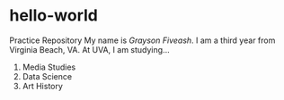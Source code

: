 # hello-world
Practice Repository 
My name is *Grayson Fiveash*. I am a third year from Virginia Beach, VA. At UVA, I am studying...
1. Media Studies
2. Data Science
3. Art History 
